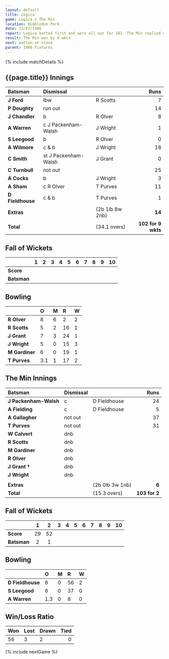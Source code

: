 ```yaml
---
layout: default
title: Logica
game: Logica v The Min
location: Wimbledon Park
date: 13/07/1986
report: Logica batted first and were all out for 102. The Min replied with 103 for 2 wkts.
result: The Min won by 8 wkts
next: watton-at-stone
parent: 1986 Fixtures
---
```


{% include matchDetails %}

## {{page.title}} Innings

| Batsman | Dismissal |  | Runs |
|:---|:---|---|---:|
| **J Ford** | lbw | R Scotts | 7 |
| **P Doughty** | run out |  | 14 |
| **J Chandler** | b | R Olver | 8 |
| **A Warren** | c J Packenham-Walsh | J Wright | 1 |
| **S Leegood** | b | R Olver | 0 |
| **A Wilmore** | c & b | J Wright | 18 |
| **C Smith** | st J Packenham-Walsh | J Grant | 0 |
| **C Turnbull** | not out |  | 25 |
| **A Cocks** | b | J Wright | 3 |
| **A Sham** | c R Olver | T Purves | 11 |
| **D Fieldhouse** | c & b | T Purves | 1 |
| **Extras** | | (2b 1lb 8w 2nb) | **14** |
| **Total** | | (34.1 overs) | **102 for 9 wkts** |

## Fall of Wickets

| | 1 | 2 | 3 | 4 | 5 | 6 | 7 | 8 | 9 | 10 |
|---|:---:|:---:|:---:|:---:|:---:|:---:|:---:|:---:|:---:|:---:|
| **Score** |  |  |  |  |  |  |  |  |  |  |
| **Batsman** |  |  |  |  |  |  |  |  |  |  |  |

## Bowling

| | O | M | R | W |
|---|:---|:---|:---|:---|
| **R Olver** | 8 | 6 | 2 | 2 |
| **R Scotts** | 5 | 2 | 16 | 1 |
| **J Grant** | 7 | 3 | 24 | 1 |
| **J Wright** | 5 | 0 | 15 | 3 |
| **M Gardiner** | 6 | 0 | 19 | 1 |
| **T Purves** | 3.1 | 1 | 17 | 2 |

## The Min Innings

| Batsman | Dismissal |  | Runs |
|:---|:---|---|---:|
| **J Packenham-Walsh** | c | D Fieldhouse | 24 |
| **A Fielding** | c | D Fieldhouse | 5 |
| **A Gallagher** | not out |  | 37 |
| **T Purves** | not out |  | 31 |
| **W Calvert** | dnb |  |  |
| **R Scotts** | dnb |  |  |
| **M Gardiner** | dnb |  |  |
| **R Olver** | dnb |  |  |
| **J Grant &#8224;** | dnb |  |  |
| **J Wright** | dnb |  |  |
|  |  |  |  |
| **Extras** | | (2b 0lb 3w 1nb) | **6** |
| **Total** | | (15.3 overs) | **103 for 2** |

## Fall of Wickets

| | 1 | 2 | 3 | 4 | 5 | 6 | 7 | 8 | 9 | 10 |
|---|:---:|:---:|:---:|:---:|:---:|:---:|:---:|:---:|:---:|:---:|
| **Score** | 29 | 52 |  |  |  |  |  |  |  |  |
| **Batsman** | 2 | 1 |  |  |  |  |  |  |  |  |

## Bowling

| | O | M | R | W |
|---|:---|:---|:---|:---|
| **D Fieldhouse** | 8 | 0 | 56 | 2 |
| **S Leegood** | 6 | 0 | 37 | 0 |
| **A Warren** | 1.3 | 0 | 8 | 0 |


## Win/Loss Ratio

| Won | Lost | Drawn | Tied |
|:---|:---|:---|---:|
| 56 | 3 | 2 | 0 |

{% include nextGame %}